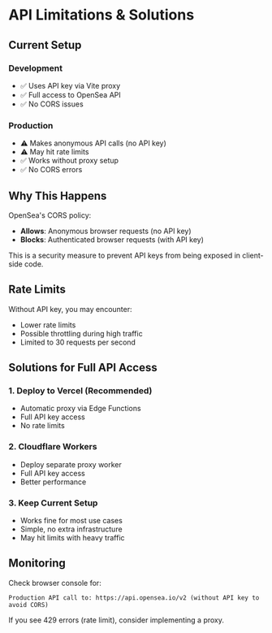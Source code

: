 # API Limitations & Solutions

## Current Setup

### Development
- ✅ Uses API key via Vite proxy
- ✅ Full access to OpenSea API
- ✅ No CORS issues

### Production
- ⚠️ Makes anonymous API calls (no API key)
- ⚠️ May hit rate limits
- ✅ Works without proxy setup
- ✅ No CORS errors

## Why This Happens

OpenSea's CORS policy:
- **Allows**: Anonymous browser requests (no API key)
- **Blocks**: Authenticated browser requests (with API key)

This is a security measure to prevent API keys from being exposed in client-side code.

## Rate Limits

Without API key, you may encounter:
- Lower rate limits
- Possible throttling during high traffic
- Limited to 30 requests per second

## Solutions for Full API Access

### 1. Deploy to Vercel (Recommended)
- Automatic proxy via Edge Functions
- Full API key access
- No rate limits

### 2. Cloudflare Workers
- Deploy separate proxy worker
- Full API key access
- Better performance

### 3. Keep Current Setup
- Works fine for most use cases
- Simple, no extra infrastructure
- May hit limits with heavy traffic

## Monitoring

Check browser console for:
```
Production API call to: https://api.opensea.io/v2 (without API key to avoid CORS)
```

If you see 429 errors (rate limit), consider implementing a proxy.